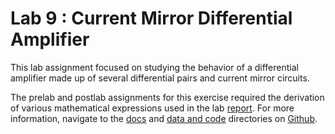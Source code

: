 # Lab 9 : Current Mirror Differential Amplifier
This lab assignment focused on studying the behavior of a differential amplifier made up of several differential pairs and current mirror circuits. 

The prelab and postlab assignments for this exercise required the derivation of various mathematical expressions used in the lab 
[report](https://anushadatar.github.io/olin-circuits-sp19/Lab_9_Current_Mirror_Differential_Amplifier/docs/Lab_9_Current_Mirror_Differential_Amplifier.pdf). 
For more information, navigate to the [docs](https://github.com/anushadatar/olin-circuits-sp19/blob/master/Lab_9_Current_Mirror_Differential_Amplifier/docs/)
and [data and code](https://github.com/anushadatar/olin-circuits-sp19/tree/master/Lab_9_Current_Mirror_Differential_Amplifier/data_and_code) 
directories on [Github](https://github.com/anushadatar/olin-circuits-sp19).
